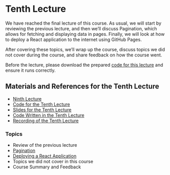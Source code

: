 # Tenth Lecture

We have reached the final lecture of this course. As usual, we will start by reviewing the previous lecture, and then we’ll discuss Pagination, which allows for fetching and displaying data in pages. Finally, we will look at how to deploy a React application to the internet using GitHub Pages.

After covering these topics, we’ll wrap up the course, discuss topics we did not cover during the course, and share feedback on how the course went.

Before the lecture, please download the prepared [code for this lecture](code/10.zip) and ensure it runs correctly.

## Materials and References for the Tenth Lecture

- [Ninth Lecture](../Lesson-09/README.md)
- [Code for the Tenth Lecture](code/10.zip)
- [Slides for the Tenth Lecture](Slides.md)
- [Code Written in the Tenth Lecture]()
- [Recording of the Tenth Lecture]()

### Topics

- Review of the previous lecture
- [Pagination](../../../Front-End-Frameworks/Topics/React-Pagination/README.md)
- [Deploying a React Application](../../../Front-End-Frameworks/Topics/Deploy/README.md)
- Topics we did not cover in this course
- Course Summary and Feedback
